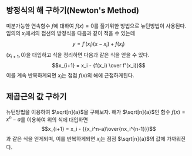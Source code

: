 
## 방정식의 해 구하기(Newton's Method)

미분가능한 연속함수 $f$에 대하여 $f(x) = 0$를 풀기위한 방법으로 뉴턴방법이 사용된다.
임의의 $x_i$에서의 접선의 방정식을 다음과 같이 적을 수 있는데
$$y = f'(x_i)(x-x_i) + f(x_i)$$
$(x_{i+1}, 0)$을 대입하고 식을 정리하면 다음과 같은 식을 얻을 수 있다.
$$x_{i+1} = x_i - {f(x_i) \over f'(x_i)}$$
이를 계속 반복하게되면 $x_i$는 점점 $f(x)$의 해에 근접하게된다.


## 제곱근의 값 구하기

뉴턴방법을 이용하여 $\sqrt[n]{a}$을 구해보자.
해가 $\sqrt[n]{a}$인 함수 $f(x) = x^n - a$를 이용하여 위의 식에 대입하면
$$x_{i+1} = x_i - {{x_i^n-a}\over{nx_i^{n-1}}}$$
과 같은 식을 얻게되며, 이를 반복하게되면 $x_i$는 점점 $\sqrt[n]{a}$의 값에 가까워진다.
